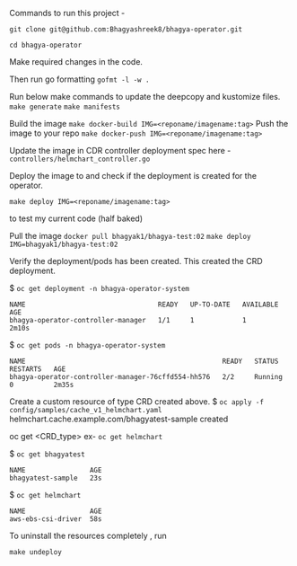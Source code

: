 Commands to run this project -

`git clone git@github.com:Bhagyashreek8/bhagya-operator.git`

`cd bhagya-operator`

Make required changes in the code.

Then run go formatting `gofmt -l -w .`

Run below make commands to update the deepcopy and kustomize files.
  `make generate`
  `make manifests`

Build the image `make docker-build IMG=<reponame/imagename:tag>`
Push the image to your repo `make docker-push IMG=<reponame/imagename:tag>`

Update the image in CDR controller deployment spec here -
`controllers/helmchart_controller.go`

Deploy the image to and check if the deployment is created for the operator.

`make deploy IMG=<reponame/imagename:tag>`

to test my current code (half baked)

Pull the image `docker pull bhagyak1/bhagya-test:02`
`make deploy IMG=bhagyak1/bhagya-test:02`


Verify the deployment/pods has been created. This created the CRD deployment.

$ `oc get deployment -n bhagya-operator-system`
```.env
NAME                                 READY   UP-TO-DATE   AVAILABLE   AGE
bhagya-operator-controller-manager   1/1     1            1           2m10s
```


$ `oc get pods -n bhagya-operator-system`
```.env
NAME                                                 READY   STATUS    RESTARTS   AGE
bhagya-operator-controller-manager-76cffd554-hh576   2/2     Running   0          2m35s

```


Create a custom resource of type CRD created above.
$ `oc apply -f config/samples/cache_v1_helmchart.yaml` 
helmchart.cache.example.com/bhagyatest-sample created


oc get <CRD_type>
ex- `oc get helmchart`

$ `oc get bhagyatest`
```.env
NAME                AGE
bhagyatest-sample   23s
```


$ `oc get helmchart`
```.env
NAME                AGE
aws-ebs-csi-driver  58s
```


To uninstall the resources completely , run

`make undeploy`





